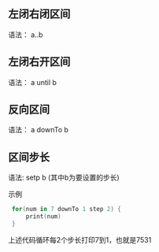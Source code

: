 ## 左闭右闭区间
语法：
a..b
## 左闭右开区间
语法：
a until b

## 反向区间
语法：
a downTo b

## 区间步长
语法:
setp b (其中b为要设置的步长)

示例
```kotlin
 for(num in 7 downTo 1 step 2) {
     print(num)
 }
```
上述代码循环每2个步长打印7到1，也就是7531